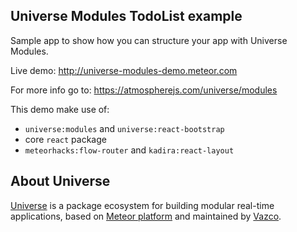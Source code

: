 ## Universe Modules TodoList example

Sample app to show how you can structure your app with Universe Modules.

Live demo: http://universe-modules-demo.meteor.com

For more info go to: https://atmospherejs.com/universe/modules

This demo make use of:

- `universe:modules` and `universe:react-bootstrap`
- core `react` package
- `meteorhacks:flow-router` and `kadira:react-layout`

## About Universe

[Universe](http://unicms.io) is a package ecosystem for building modular real-time applications,
based on [Meteor platform](http://meteor.com) and maintained by [Vazco](http://www.vazco.eu).

